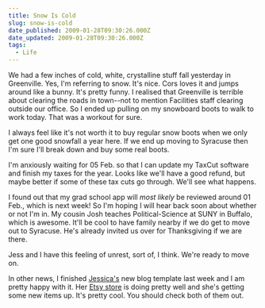```yaml
---
title: Snow Is Cold
slug: snow-is-cold
date_published: 2009-01-28T09:30:26.000Z
date_updated: 2009-01-28T09:30:26.000Z
tags:
  - Life
---
```


We had a few inches of cold, white, crystalline stuff fall yesterday in Greenville. Yes, I'm referring to snow. It's nice. Cors loves it and jumps around like a bunny. It's pretty funny. I realised that Greenville is terrible about clearing the roads in town--not to mention Facilities staff clearing outside our office. So I ended up pulling on my snowboard boots to walk to work today. That was a workout for sure.

I always feel like it's not worth it to buy regular snow boots when we only get one good snowfall a year here. If we end up moving to Syracuse then I'm sure I'll break down and buy some real boots.

I'm anxiously waiting for 05 Feb. so that I can update my TaxCut software and finish my taxes for the year. Looks like we'll have a good refund, but maybe better if some of these tax cuts go through. We'll see what happens.

I found out that my grad school app will *most likely* be reviewed around 01 Feb., which is next week! So I'm hoping I will hear back soon about whether or not I'm in. My cousin Josh teaches Political-Science at SUNY in Buffalo, which is awesome. It'll be cool to have family nearby if we do get to move out to Syracuse. He's already invited us over for Thanksgiving if we are there.

Jess and I have this feeling of unrest, sort of, I think. We're ready to move on.

In other news, I finished [Jessica's](http://waysideviolet.com) new blog template last week and I am pretty happy with it. Her [Etsy store](http://waysideviolet.etsy.com/) is doing pretty well and she's getting some new items up. It's pretty cool. You should check both of them out.
